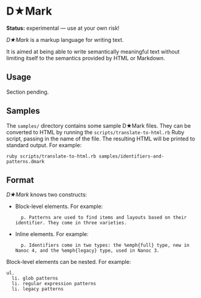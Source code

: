 D★Mark
======

**Status:** experimental — use at your own risk!

_D★Mark_ is a markup language for writing text.

It is aimed at being able to write semantically meaningful text without limiting itself to the semantics provided by HTML or Markdown.

## Usage

Section pending.

## Samples

The `samples/` directory contains some sample D★Mark files. They can be converted to HTML by running the `scripts/translate-to-html.rb` Ruby script, passing in the name of the file. The resulting HTML will be printed to standard output. For example:

    ruby scripts/translate-to-html.rb samples/identifiers-and-patterns.dmark

## Format

_D★Mark_ knows two constructs:

* Block-level elements. For example:

        p. Patterns are used to find items and layouts based on their identifier. They come in three varieties.

* Inline elements. For example:

        p. Identifiers come in two types: the %emph{full} type, new in Nanoc 4, and the %emph{legacy} type, used in Nanoc 3.

Block-level elements can be nested. For example:

    ul.
      li. glob patterns
      li. regular expression patterns
      li. legacy patterns
